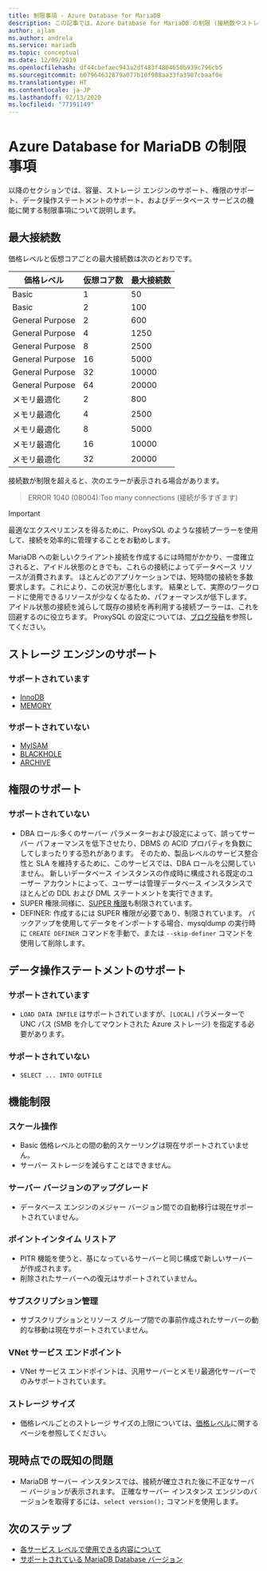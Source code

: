 ```yaml
---
title: 制限事項 - Azure Database for MariaDB
description: この記事では、Azure Database for MariaDB の制限 (接続数やストレージ エンジンのオプションなど) について説明します。
author: ajlam
ms.author: andrela
ms.service: mariadb
ms.topic: conceptual
ms.date: 12/09/2019
ms.openlocfilehash: df44cbefaec943a2df483f4804650b939c796cb5
ms.sourcegitcommit: b07964632879a077b10f988aa33fa3907cbaaf0e
ms.translationtype: HT
ms.contentlocale: ja-JP
ms.lasthandoff: 02/13/2020
ms.locfileid: "77191149"
---
```

# <a name="limitations-in-azure-database-for-mariadb"></a>Azure Database for MariaDB の制限事項
以降のセクションでは、容量、ストレージ エンジンのサポート、権限のサポート、データ操作ステートメントのサポート、およびデータベース サービスの機能に関する制限事項について説明します。

## <a name="maximum-connections"></a>最大接続数
価格レベルと仮想コアごとの最大接続数は次のとおりです。

|**価格レベル**|**仮想コア数**| **最大接続数**|
|---|---|---|
|Basic| 1| 50|
|Basic| 2| 100|
|General Purpose| 2| 600|
|General Purpose| 4| 1250|
|General Purpose| 8| 2500|
|General Purpose| 16| 5000|
|General Purpose| 32| 10000|
|General Purpose| 64| 20000|
|メモリ最適化| 2| 800|
|メモリ最適化| 4| 2500|
|メモリ最適化| 8| 5000|
|メモリ最適化| 16| 10000|
|メモリ最適化| 32| 20000|

接続数が制限を超えると、次のエラーが表示される場合があります。
> ERROR 1040 (08004):Too many connections (接続が多すぎます)

> [!IMPORTANT]
> 最適なエクスペリエンスを得るために、ProxySQL のような接続プーラーを使用して、接続を効率的に管理することをお勧めします。

MariaDB への新しいクライアント接続を作成するには時間がかかり、一度確立されると、アイドル状態のときでも、これらの接続によってデータベース リソースが消費されます。 ほとんどのアプリケーションでは、短時間の接続を多数要求します。これにより、この状況が悪化します。 結果として、実際のワークロードに使用できるリソースが少なくなるため、パフォーマンスが低下します。 アイドル状態の接続を減らして既存の接続を再利用する接続プーラーは、これを回避するのに役立ちます。 ProxySQL の設定については、[ブログ投稿](https://techcommunity.microsoft.com/t5/azure-database-for-mysql/load-balance-read-replicas-using-proxysql-in-azure-database-for/ba-p/880042)を参照してください。

## <a name="storage-engine-support"></a>ストレージ エンジンのサポート

### <a name="supported"></a>サポートされています
- [InnoDB](https://mariadb.com/kb/en/library/xtradb-and-innodb/)
- [MEMORY](https://mariadb.com/kb/en/library/memory-storage-engine/)

### <a name="unsupported"></a>サポートされていない
- [MyISAM](https://mariadb.com/kb/en/library/myisam-storage-engine/)
- [BLACKHOLE](https://mariadb.com/kb/en/library/blackhole/)
- [ARCHIVE](https://mariadb.com/kb/en/library/archive/)

## <a name="privilege-support"></a>権限のサポート

### <a name="unsupported"></a>サポートされていない
- DBA ロール:多くのサーバー パラメーターおよび設定によって、誤ってサーバー パフォーマンスを低下させたり、DBMS の ACID プロパティを負数にしてしまったりする恐れがあります。 そのため、製品レベルのサービス整合性と SLA を維持するために、このサービスでは、DBA ロールを公開していません。 新しいデータベース インスタンスの作成時に構成される既定のユーザー アカウントによって、ユーザーは管理データベース インスタンスでほとんどの DDL および DML ステートメントを実行できます。
- SUPER 権限:同様に、[SUPER 権限](https://mariadb.com/kb/en/library/grant/#global-privileges)も制限されています。
- DEFINER: 作成するには SUPER 権限が必要であり、制限されています。 バックアップを使用してデータをインポートする場合、mysqldump の実行時に `CREATE DEFINER` コマンドを手動で、または `--skip-definer` コマンドを使用して削除します。

## <a name="data-manipulation-statement-support"></a>データ操作ステートメントのサポート

### <a name="supported"></a>サポートされています
- `LOAD DATA INFILE` はサポートされていますが、`[LOCAL]` パラメーターで UNC パス (SMB を介してマウントされた Azure ストレージ) を指定する必要があります。

### <a name="unsupported"></a>サポートされていない
- `SELECT ... INTO OUTFILE`

## <a name="functional-limitations"></a>機能制限

### <a name="scale-operations"></a>スケール操作
- Basic 価格レベルとの間の動的スケーリングは現在サポートされていません。
- サーバー ストレージを減らすことはできません。

### <a name="server-version-upgrades"></a>サーバー バージョンのアップグレード
- データベース エンジンのメジャー バージョン間での自動移行は現在サポートされていません。

### <a name="point-in-time-restore"></a>ポイントインタイム リストア
- PITR 機能を使うと、基になっているサーバーと同じ構成で新しいサーバーが作成されます。
- 削除されたサーバーへの復元はサポートされていません。

### <a name="subscription-management"></a>サブスクリプション管理
- サブスクリプションとリソース グループ間での事前作成されたサーバーの動的な移動は現在サポートされていません。

### <a name="vnet-service-endpoints"></a>VNet サービス エンドポイント
- VNet サービス エンドポイントは、汎用サーバーとメモリ最適化サーバーでのみサポートされています。

### <a name="storage-size"></a>ストレージ サイズ
- 価格レベルごとのストレージ サイズの上限については、[価格レベル](concepts-pricing-tiers.md)に関するページを参照してください。

## <a name="current-known-issues"></a>現時点での既知の問題
- MariaDB サーバー インスタンスでは、接続が確立された後に不正なサーバー バージョンが表示されます。 正確なサーバー インスタンス エンジンのバージョンを取得するには、`select version();` コマンドを使用します。

## <a name="next-steps"></a>次のステップ
- [各サービス レベルで使用できる内容について](concepts-pricing-tiers.md)
- [サポートされている MariaDB Database バージョン](concepts-supported-versions.md)
